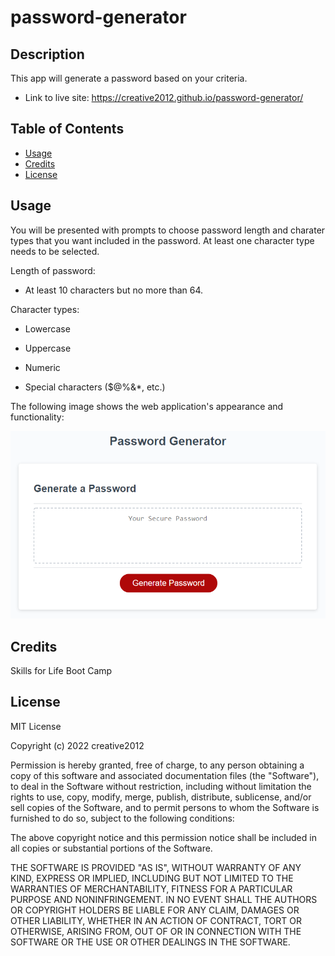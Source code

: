 # password-generator
## Description
This app will generate a password based on your criteria.
* Link to live site: https://creative2012.github.io/password-generator/

## Table of Contents 

- [Usage](#usage)
- [Credits](#credits)
- [License](#license)

## Usage

You will be presented with prompts to choose password length and charater types that you want included in the password. At least one character type needs to be selected.

Length of password:

- At least 10 characters but no more than 64.

Character types:

- Lowercase

- Uppercase

- Numeric

- Special characters ($@%&*, etc.)


The following image shows the web application's appearance and functionality:


![Click The generate Password button and follow the prompts](images/app.png)


## Credits

Skills for Life Boot Camp

## License

MIT License

Copyright (c) 2022 creative2012

Permission is hereby granted, free of charge, to any person obtaining a copy
of this software and associated documentation files (the "Software"), to deal
in the Software without restriction, including without limitation the rights
to use, copy, modify, merge, publish, distribute, sublicense, and/or sell
copies of the Software, and to permit persons to whom the Software is
furnished to do so, subject to the following conditions:

The above copyright notice and this permission notice shall be included in all
copies or substantial portions of the Software.

THE SOFTWARE IS PROVIDED "AS IS", WITHOUT WARRANTY OF ANY KIND, EXPRESS OR
IMPLIED, INCLUDING BUT NOT LIMITED TO THE WARRANTIES OF MERCHANTABILITY,
FITNESS FOR A PARTICULAR PURPOSE AND NONINFRINGEMENT. IN NO EVENT SHALL THE
AUTHORS OR COPYRIGHT HOLDERS BE LIABLE FOR ANY CLAIM, DAMAGES OR OTHER
LIABILITY, WHETHER IN AN ACTION OF CONTRACT, TORT OR OTHERWISE, ARISING FROM,
OUT OF OR IN CONNECTION WITH THE SOFTWARE OR THE USE OR OTHER DEALINGS IN THE
SOFTWARE.
